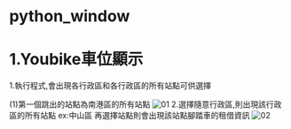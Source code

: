 # python_window

# 1.Youbike車位顯示
1.執行程式,會出現各行政區和各行政區的所有站點可供選擇

(1)第一個跳出的站點為南港區的所有站點
![01](https://user-images.githubusercontent.com/89763652/144215325-e0fa3be3-1e0d-416c-82c2-8e21cab3be69.png)
2.選擇隨意行政區,則出現該行政區的所有站點 ex:中山區 再選擇站點則會出現該站點腳踏車的租借資訊
![02](https://user-images.githubusercontent.com/89763652/144217253-3b61b57e-25f5-42c1-bd3a-2b31595843fe.png)
